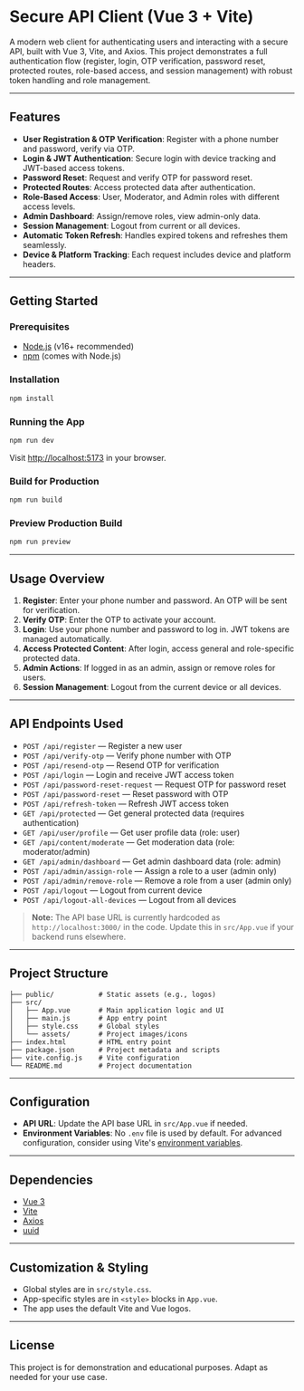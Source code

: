 # Secure API Client (Vue 3 + Vite)

A modern web client for authenticating users and interacting with a secure API, built with Vue 3, Vite, and Axios. This project demonstrates a full authentication flow (register, login, OTP verification, password reset, protected routes, role-based access, and session management) with robust token handling and role management.

---

## Features

- **User Registration & OTP Verification**: Register with a phone number and password, verify via OTP.
- **Login & JWT Authentication**: Secure login with device tracking and JWT-based access tokens.
- **Password Reset**: Request and verify OTP for password reset.
- **Protected Routes**: Access protected data after authentication.
- **Role-Based Access**: User, Moderator, and Admin roles with different access levels.
- **Admin Dashboard**: Assign/remove roles, view admin-only data.
- **Session Management**: Logout from current or all devices.
- **Automatic Token Refresh**: Handles expired tokens and refreshes them seamlessly.
- **Device & Platform Tracking**: Each request includes device and platform headers.

---

## Getting Started

### Prerequisites
- [Node.js](https://nodejs.org/) (v16+ recommended)
- [npm](https://www.npmjs.com/) (comes with Node.js)

### Installation
```bash
npm install
```

### Running the App
```bash
npm run dev
```
Visit [http://localhost:5173](http://localhost:5173) in your browser.

### Build for Production
```bash
npm run build
```

### Preview Production Build
```bash
npm run preview
```

---

## Usage Overview

1. **Register**: Enter your phone number and password. An OTP will be sent for verification.
2. **Verify OTP**: Enter the OTP to activate your account.
3. **Login**: Use your phone number and password to log in. JWT tokens are managed automatically.
4. **Access Protected Content**: After login, access general and role-specific protected data.
5. **Admin Actions**: If logged in as an admin, assign or remove roles for users.
6. **Session Management**: Logout from the current device or all devices.

---

## API Endpoints Used

- `POST /api/register` — Register a new user
- `POST /api/verify-otp` — Verify phone number with OTP
- `POST /api/resend-otp` — Resend OTP for verification
- `POST /api/login` — Login and receive JWT access token
- `POST /api/password-reset-request` — Request OTP for password reset
- `POST /api/password-reset` — Reset password with OTP
- `POST /api/refresh-token` — Refresh JWT access token
- `GET /api/protected` — Get general protected data (requires authentication)
- `GET /api/user/profile` — Get user profile data (role: user)
- `GET /api/content/moderate` — Get moderation data (role: moderator/admin)
- `GET /api/admin/dashboard` — Get admin dashboard data (role: admin)
- `POST /api/admin/assign-role` — Assign a role to a user (admin only)
- `POST /api/admin/remove-role` — Remove a role from a user (admin only)
- `POST /api/logout` — Logout from current device
- `POST /api/logout-all-devices` — Logout from all devices

> **Note:** The API base URL is currently hardcoded as `http://localhost:3000/` in the code. Update this in `src/App.vue` if your backend runs elsewhere.

---

## Project Structure

```
├── public/           # Static assets (e.g., logos)
├── src/
│   ├── App.vue       # Main application logic and UI
│   ├── main.js       # App entry point
│   ├── style.css     # Global styles
│   └── assets/       # Project images/icons
├── index.html        # HTML entry point
├── package.json      # Project metadata and scripts
├── vite.config.js    # Vite configuration
└── README.md         # Project documentation
```

---

## Configuration

- **API URL**: Update the API base URL in `src/App.vue` if needed.
- **Environment Variables**: No `.env` file is used by default. For advanced configuration, consider using Vite's [environment variables](https://vitejs.dev/guide/env-and-mode.html).

---

## Dependencies
- [Vue 3](https://vuejs.org/)
- [Vite](https://vitejs.dev/)
- [Axios](https://axios-http.com/)
- [uuid](https://www.npmjs.com/package/uuid)

---

## Customization & Styling
- Global styles are in `src/style.css`.
- App-specific styles are in `<style>` blocks in `App.vue`.
- The app uses the default Vite and Vue logos.

---

## License

This project is for demonstration and educational purposes. Adapt as needed for your use case.
